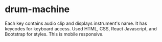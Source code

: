 # drum-machine
Each key contains audio clip and displays instrument's name. 
It has keycodes for keyboard access.
Used HTML, CSS, React Javascript, and Bootstrap for styles.
This is mobile responsive.
